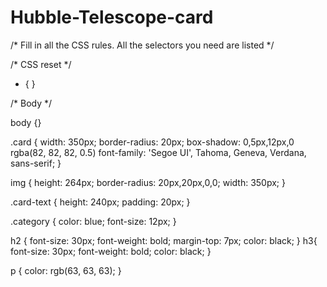 # Hubble-Telescope-card
/* Fill in all the CSS rules. All the selectors you need are listed */

/* CSS reset */

* {
}

/* Body  */

body {}

   

.card {
    width: 350px;
    border-radius: 20px;
    box-shadow: 0,5px,12px,0 rgba(82, 82, 82, 0.5)
    font-family: 'Segoe UI', Tahoma, Geneva, Verdana, sans-serif;
}

img {
    height: 264px;
    border-radius: 20px,20px,0,0;
    width: 350px;
}

.card-text {
    height: 240px;
    padding: 20px;
}

.category {
    color: blue;
    font-size: 12px;
}

h2 {
    font-size: 30px;
    font-weight: bold;
    margin-top: 7px;
    color: black;
}
h3{
    font-size: 30px;
    font-weight: bold;
    color: black;
}

p {
color: rgb(63, 63, 63);
}
